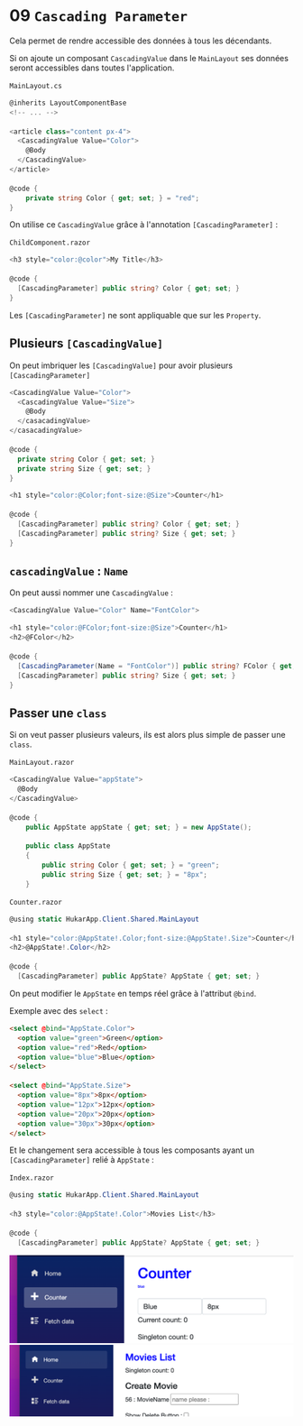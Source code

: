 

# 09 `Cascading Parameter`

Cela permet de rendre accessible des données à tous les décendants.

Si on ajoute un composant `CascadingValue` dans le `MainLayout` ses données seront accessibles dans toutes l'application.

`MainLayout.cs`

```cs
@inherits LayoutComponentBase
<!-- ... -->

<article class="content px-4">
  <CascadingValue Value="Color">
    @Body
  </CascadingValue>
</article>
  
@code {
    private string Color { get; set; } = "red";
}
```

On utilise ce `CascadingValue` grâce à l'annotation `[CascadingParameter]` :

`ChildComponent.razor`

```cs
<h3 style="color:@color">My Title</h3>
  
@code {
  [CascadingParameter] public string? Color { get; set; }
}  
```

Les `[CascadingParameter]` ne sont appliquable que sur les `Property`.



## Plusieurs `[CascadingValue]`

On peut imbriquer les `[CascadingValue]`  pour avoir plusieurs `[CascadingParameter]` 

```cs
<CascadingValue Value="Color">
  <CascadingValue Value="Size">
    @Body
  </casacadingValue>
</casacadingValue>
  
@code {
  private string Color { get; set; }
  private string Size { get; set; }
}  
```

```cs
<h1 style="color:@Color;font-size:@Size">Counter</h1>
  
@code {
  [CascadingParameter] public string? Color { get; set; }
  [CascadingParameter] public string? Size { get; set; }
}  
```



## `cascadingValue` : `Name`

On peut aussi nommer une `CascadingValue` :

```cs
<CascadingValue Value="Color" Name="FontColor">
```

```cs
<h1 style="color:@FColor;font-size:@Size">Counter</h1>
<h2>@FColor</h2>
  
@code {
  [CascadingParameter(Name = "FontColor")] public string? FColor { get; set; }
  [CascadingParameter] public string? Size { get; set; }
}  
```



## Passer une `class`

Si on veut passer plusieurs valeurs, ils est alors plus simple de passer une `class`.

`MainLayout.razor`

```cs
<CascadingValue Value="appState">
  @Body
</CascadingValue>
  
@code {
    public AppState appState { get; set; } = new AppState();

    public class AppState
    {
        public string Color { get; set; } = "green";
        public string Size { get; set; } = "8px";
    }
```



`Counter.razor`

```cs
@using static HukarApp.Client.Shared.MainLayout
  
<h1 style="color:@AppState!.Color;font-size:@AppState!.Size">Counter</h1>
<h2>@AppState!.Color</h2>
  
@code {
  [CascadingParameter] public AppState? AppState { get; set; } 
```

On peut modifier le `AppState`  en temps réel grâce à l'attribut `@bind`.

Exemple avec des `select` :

```html
<select @bind="AppState.Color">
  <option value="green">Green</option>
  <option value="red">Red</option>
  <option value="blue">Blue</option>
</select>

<select @bind="AppState.Size">
  <option value="8px">8px</option>
  <option value="12px">12px</option>
  <option value="20px">20px</option>
  <option value="30px">30px</option>
</select>
```

Et le changement sera accessible à tous les composants ayant un `[CascadingParameter]` relié à `AppState` :

`Index.razor`

```cs
@using static HukarApp.Client.Shared.MainLayout
  
<h3 style="color:@AppState!.Color">Movies List</h3>
  
@code {
  [CascadingParameter] public AppState? AppState { get; set; }
```

<img src="../assets/first-step-cascading-parameter.png" alt="first-step-cascading-parameter" style="zoom:50%;" />

<img src="../assets/second-step-cascading-parameter.png" alt="second-step-cascading-parameter" style="zoom:50%;" />